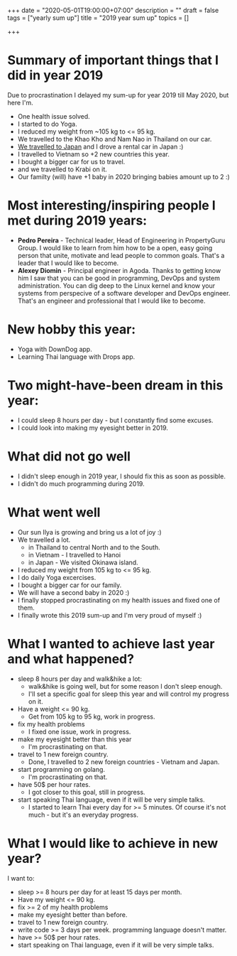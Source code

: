 +++
date = "2020-05-01T19:00:00+07:00"
description = ""
draft = false
tags = ["yearly sum up"]
title = "2019 year sum up"
topics = []

+++

# Summary of important things that I did in year 2019
Due to procrastination I delayed my sum-up for year 2019 till May 2020, but here I'm.

* One health issue solved.
* I started to do Yoga.
* I reduced my weight from ~105 kg to <= 95 kg.
* We travelled to the Khao Kho and Nam Nao in Thailand on our car.
* [We travelled to Japan](/img/ilya_on_okinawa.jpg) and I drove a rental car in Japan :)
* I travelled to Vietnam so +2 new countries this year.
* I bought a bigger car for us to travel.
* and we travelled to Krabi on it.
* Our familty (will) have +1 baby in 2020 bringing babies amount up to 2 :)

<!--more-->

# Most interesting/inspiring people I met during 2019 years:

* **Pedro Pereira** - Technical leader, Head of Engineering in PropertyGuru Group. I would like to learn from him how to be a open, easy going person that unite, motivate and lead people to common goals. That's a leader that I would like to become.
* **Alexey Diomin** - Principal engineer in Agoda. Thanks to getting know him I saw that you can be good in programming, DevOps and system administration. You can dig deep to the Linux kernel and know your systems from perspecive of a software developer and DevOps engineer. That's an engineer and professional that I would like to become.
    
# New hobby this year:

* Yoga with DownDog app.
* Learning Thai language with Drops app.

# Two might-have-been dream in this year:

* I could sleep 8 hours per day - but I constantly find some excuses.
* I could look into making my eyesight better in 2019.

# What did not go well

* I didn't sleep enough in 2019 year, I should fix this as soon as possible.
* I didn't do much programming during 2019.

# What went well

* Our sun Ilya is growing and bring us a lot of joy :)
* We travelled a lot.
  * in Thailand to central North and to the South. 
  * in Vietnam - I travelled to Hanoi
  * in Japan - We visited Okinawa island.
* I reduced my weight from 105 kg to <= 95 kg.
* I do daily Yoga excercises.
* I bought a bigger car for our family.
* We will have a second baby in 2020 :)
* I finally stopped procrastinating on my health issues and fixed one of them.
* I finally wrote this 2019 sum-up and I'm very proud of myself :)

# What I wanted to achieve last year and what happened?

* sleep 8 hours per day and walk&hike a lot:
  * walk&hike is going well, but for some reason I don't sleep enough.
  * I'll set a specific goal for sleep this year and will control my progress on it.
* Have a weight <= 90 kg.
  * Get from 105 kg to 95 kg, work in progress.
* fix my health problems
  * I fixed one issue, work in progress.
* make my eyesight better than this year
  * I'm procrastinating on that.
* travel to 1 new foreign country.
  * Done, I travelled to 2 new foreign countries - Vietnam and Japan.
* start programming on golang.
  * I'm procrastinating on that.
* have 50$ per hour rates.
  * I got closer to this goal, still in progress.
* start speaking Thai language, even if it will be very simple talks.
  * I started to learn Thai every day for >= 5 minutes. Of course it's not much - but it's an everyday progress.

# What I would like to achieve in new year?

I want to:

* sleep >= 8 hours per day for at least 15 days per month.
* Have my weight <= 90 kg.
* fix >= 2 of my health problems
* make my eyesight better than before.
* travel to 1 new foreign country.
* write code >= 3 days per week. programming language doesn't matter.
* have >= 50$ per hour rates.
* start speaking on Thai language, even if it will be very simple talks.
